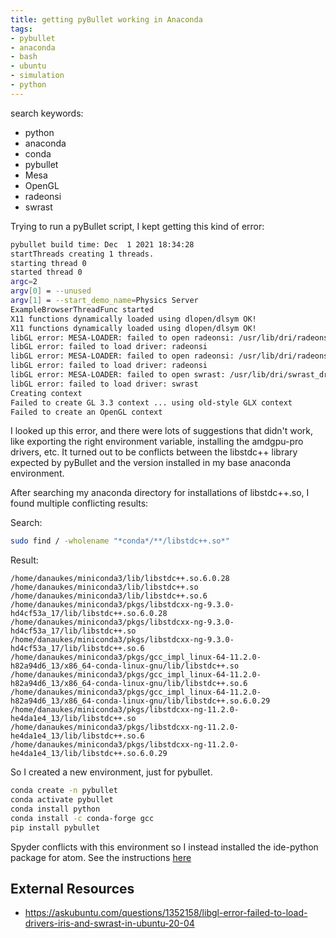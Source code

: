 ```yaml
---
title: getting pyBullet working in Anaconda
tags:
- pybullet
- anaconda
- bash
- ubuntu
- simulation
- python
---
```



search keywords:

- python
- anaconda
- conda
- pybullet
- Mesa
- OpenGL
- radeonsi
- swrast


Trying to run a pyBullet script, I kept getting this kind of error:

```bash
pybullet build time: Dec  1 2021 18:34:28
startThreads creating 1 threads.
starting thread 0
started thread 0 
argc=2
argv[0] = --unused
argv[1] = --start_demo_name=Physics Server
ExampleBrowserThreadFunc started
X11 functions dynamically loaded using dlopen/dlsym OK!
X11 functions dynamically loaded using dlopen/dlsym OK!
libGL error: MESA-LOADER: failed to open radeonsi: /usr/lib/dri/radeonsi_dri.so: cannot open shared object file: No such file or directory (search paths /usr/lib/x86_64-linux-gnu/dri:\$${ORIGIN}/dri:/usr/lib/dri, suffix _dri)
libGL error: failed to load driver: radeonsi
libGL error: MESA-LOADER: failed to open radeonsi: /usr/lib/dri/radeonsi_dri.so: cannot open shared object file: No such file or directory (search paths /usr/lib/x86_64-linux-gnu/dri:\$${ORIGIN}/dri:/usr/lib/dri, suffix _dri)
libGL error: failed to load driver: radeonsi
libGL error: MESA-LOADER: failed to open swrast: /usr/lib/dri/swrast_dri.so: cannot open shared object file: No such file or directory (search paths /usr/lib/x86_64-linux-gnu/dri:\$${ORIGIN}/dri:/usr/lib/dri, suffix _dri)
libGL error: failed to load driver: swrast
Creating context
Failed to create GL 3.3 context ... using old-style GLX context
Failed to create an OpenGL context
```

I looked up this error, and there were lots of suggestions that didn't work, like exporting the right environment variable, installing the amdgpu-pro drivers, etc.  It turned out to be conflicts between the libstdc++ library expected by pyBullet and the version installed in my base anaconda environment.

After searching my anaconda directory for installations of libstdc++.so, I found multiple conflicting results:

Search:

```bash
sudo find / -wholename "*conda*/**/libstdc++.so*"
```

Result:

```
/home/danaukes/miniconda3/lib/libstdc++.so.6.0.28
/home/danaukes/miniconda3/lib/libstdc++.so
/home/danaukes/miniconda3/lib/libstdc++.so.6
/home/danaukes/miniconda3/pkgs/libstdcxx-ng-9.3.0-hd4cf53a_17/lib/libstdc++.so.6.0.28
/home/danaukes/miniconda3/pkgs/libstdcxx-ng-9.3.0-hd4cf53a_17/lib/libstdc++.so
/home/danaukes/miniconda3/pkgs/libstdcxx-ng-9.3.0-hd4cf53a_17/lib/libstdc++.so.6
/home/danaukes/miniconda3/pkgs/gcc_impl_linux-64-11.2.0-h82a94d6_13/x86_64-conda-linux-gnu/lib/libstdc++.so
/home/danaukes/miniconda3/pkgs/gcc_impl_linux-64-11.2.0-h82a94d6_13/x86_64-conda-linux-gnu/lib/libstdc++.so.6
/home/danaukes/miniconda3/pkgs/gcc_impl_linux-64-11.2.0-h82a94d6_13/x86_64-conda-linux-gnu/lib/libstdc++.so.6.0.29
/home/danaukes/miniconda3/pkgs/libstdcxx-ng-11.2.0-he4da1e4_13/lib/libstdc++.so
/home/danaukes/miniconda3/pkgs/libstdcxx-ng-11.2.0-he4da1e4_13/lib/libstdc++.so.6
/home/danaukes/miniconda3/pkgs/libstdcxx-ng-11.2.0-he4da1e4_13/lib/libstdc++.so.6.0.29
```

So I created a new environment, just for pybullet.

```bash
conda create -n pybullet
conda activate pybullet
conda install python
conda install -c conda-forge gcc
pip install pybullet
```

Spyder conflicts with this environment so I instead installed the ide-python package for atom.  See the instructions [here](/notebook/atom-for-python/)

## External Resources

* <https://askubuntu.com/questions/1352158/libgl-error-failed-to-load-drivers-iris-and-swrast-in-ubuntu-20-04>

